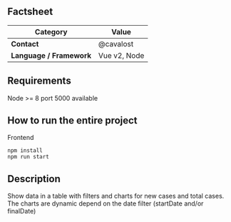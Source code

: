 ## Factsheet

| **Category**              | **Value**                                 |
| ------------------------- | ---------------------------------------- |
| **Contact**               | @cavalost
| **Language / Framework**  | Vue v2, Node

## Requirements
Node >= 8
port 5000 available

## How to run the entire project
Frontend
```
npm install
npm run start
```

## Description

Show data in a table with filters and charts for new cases and total cases.
The charts are dynamic depend on the date filter (startDate and/or finalDate)  
